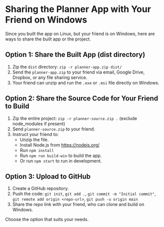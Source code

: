 # Sharing the Planner App with Your Friend on Windows

Since you built the app on Linux, but your friend is on Windows, here are ways to share the built app or the project.

## Option 1: Share the Built App (dist directory)
1. Zip the `dist` directory: `zip -r planner-app.zip dist/`
2. Send the `planner-app.zip` to your friend via email, Google Drive, Dropbox, or any file sharing service.
3. Your friend can unzip and run the `.exe` or `.msi` file directly on Windows.

## Option 2: Share the Source Code for Your Friend to Build
1. Zip the entire project: `zip -r planner-source.zip .` (exclude node_modules if present)
2. Send `planner-source.zip` to your friend.
3. Instruct your friend to:
   - Unzip the file.
   - Install Node.js from https://nodejs.org/
   - Run `npm install`
   - Run `npm run build-win` to build the app.
   - Or run `npm start` to run in development.

## Option 3: Upload to GitHub
1. Create a GitHub repository.
2. Push the code: `git init`, `git add .`, `git commit -m "Initial commit"`, `git remote add origin <repo-url>`, `git push -u origin main`
3. Share the repo link with your friend, who can clone and build on Windows.

Choose the option that suits your needs.